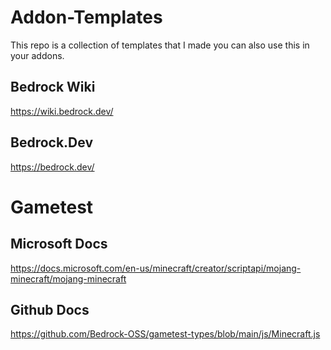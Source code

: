 # Addon-Templates

This repo is a collection of templates that I made you can also use this in your addons.

## Bedrock Wiki
https://wiki.bedrock.dev/
## Bedrock.Dev
https://bedrock.dev/

# Gametest
## Microsoft Docs
https://docs.microsoft.com/en-us/minecraft/creator/scriptapi/mojang-minecraft/mojang-minecraft
## Github Docs
https://github.com/Bedrock-OSS/gametest-types/blob/main/js/Minecraft.js


